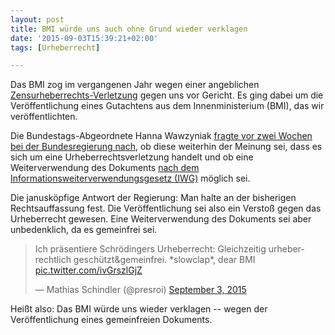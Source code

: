 ```yaml
---
layout: post
title: BMI würde uns auch ohne Grund wieder verklagen
date: '2015-09-03T15:39:21+02:00'
tags: [Urheberrecht]

---
```

Das BMI zog im vergangenen Jahr wegen einer angeblichen [Zensurheberrechts-Verletzung](http://fragdenstaat.de/zensurheberrecht/) gegen uns vor Gericht. Es ging dabei um die Veröffentlichung eines Gutachtens aus dem Innenministerium (BMI), das wir veröffentlichten.

Die Bundestags-Abgeordnete Hanna Wawzyniak [fragte vor zwei Wochen bei der Bundesregierung nach](http://dip21.bundestag.de/dip21/btd/18/058/1805804.pdf#23), ob diese weiterhin der Meinung sei, dass es sich um eine Urheberrechtsverletzung handelt und ob eine Weiterverwendung des Dokuments [nach dem Informationsweiterverwendungsgesetz (IWG)](http://okfn.de/blog/2015/05/stellungnahme-iwg-bundestag-2015/) möglich sei.

Die janusköpfige Antwort der Regierung: Man halte an der bisherigen Rechtsauffassung fest. Die Veröffentlichung sei also ein Verstoß gegen das Urheberrecht gewesen. Eine Weiterverwendung des Dokuments sei aber unbedenklich, da es gemeinfrei sei. 


<blockquote class="twitter-tweet" data-partner="tweetdeck"><p lang="de" dir="ltr">Ich präsentiere Schrödingers Urheberrecht: Gleichzeitig urheberrechtlich geschützt&amp;gemeinfrei. *slowclap*, dear BMI <a href="http://t.co/ivGrszlGjZ">pic.twitter.com/ivGrszlGjZ</a></p>&mdash; Mathias Schindler (@presroi) <a href="https://twitter.com/presroi/status/639410546501120000">September 3, 2015</a></blockquote>
<script async src="//platform.twitter.com/widgets.js" charset="utf-8"></script>


Heißt also: Das BMI würde uns wieder verklagen -- wegen der Veröffentlichung eines gemeinfreien Dokuments.
